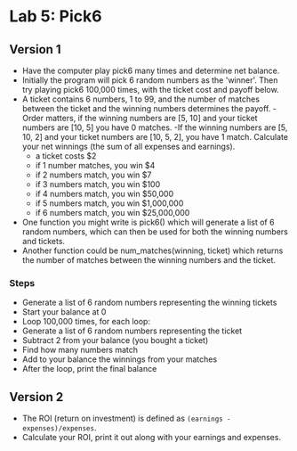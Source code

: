 # Lab 5: Pick6

## Version 1

- Have the computer play pick6 many times and determine net balance.
- Initially the program will pick 6 random numbers as the 'winner'. Then try playing pick6 100,000 times, with the ticket cost and payoff below.
- A ticket contains 6 numbers, 1 to 99, and the number of matches between the ticket and the winning numbers determines the payoff.
  -Order matters, if the winning numbers are [5, 10] and your ticket numbers are [10, 5] you have 0 matches.
  -If the winning numbers are [5, 10, 2] and your ticket numbers are [10, 5, 2], you have 1 match. Calculate your net winnings (the sum of all expenses and earnings).
  - a ticket costs $2
  - if 1 number matches, you win $4
  - if 2 numbers match, you win $7
  - if 3 numbers match, you win $100
  - if 4 numbers match, you win $50,000
  - if 5 numbers match, you win $1,000,000
  - if 6 numbers match, you win $25,000,000
- One function you might write is pick6() which will generate a list of 6 random numbers, which can then be used for both the winning numbers and tickets.
- Another function could be num_matches(winning, ticket) which returns the number of matches between the winning numbers and the ticket.

### Steps

- Generate a list of 6 random numbers representing the winning tickets
- Start your balance at 0
- Loop 100,000 times, for each loop:
- Generate a list of 6 random numbers representing the ticket
- Subtract 2 from your balance (you bought a ticket)
- Find how many numbers match
- Add to your balance the winnings from your matches
- After the loop, print the final balance

## Version 2

- The ROI (return on investment) is defined as `(earnings - expenses)/expenses`.
- Calculate your ROI, print it out along with your earnings and expenses.
